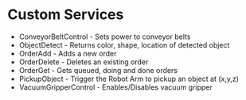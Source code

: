 # Custom Services
  - ConveyorBeltControl - Sets power to conveyor belts
  - ObjectDetect - Returns color, shape, location of detected object
  - OrderAdd - Adds a new order
  - OrderDelete - Deletes an existing order
  - OrderGet - Gets queued, doing and done orders
  - PickupObject - Trigger the Robot Arm to pickup an object at (x,y,z)
  - VacuumGripperControl - Enables/Disables vacuum gripper